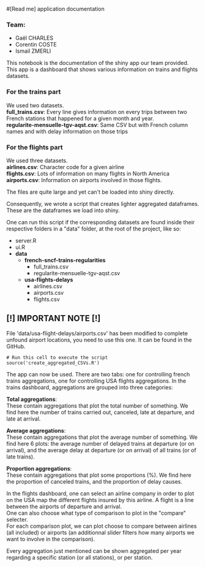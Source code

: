 #[Read me] application documentation

### Team:
- Gaël CHARLES
- Corentin COSTE
- Ismail ZMERLI

This notebook is the documentation of the shiny app our team provided.  
This app is a dashboard that shows various information on trains and flights datasets.

### For the trains part
We used two datasets.  
**full_trains.csv**: Every line gives information on every trips between two French stations that happened for a given month and year.  
**regularite-mensuelle-tgv-aqst.csv**: Same CSV but with French column names and with delay information on those trips  
  
### For the flights part
We used three datasets.  
**airlines.csv**: Character code for a given airline  
**flights.csv**: Lots of information on many flights in North America  
**airports.csv**: Information on airports involved in those flights.  

The files are quite large and yet can't be loaded into shiny directly.  

Consequently, we wrote a script that creates lighter aggregated dataframes. These are the dataframes we load into shiny.  
  
One can run this script if the corresponding datasets are found inside their respective folders in a "data" folder, at the root of the project, like so:

- server.R
- ui.R
- **data**
    - **french-sncf-trains-regularities**
        - full_trains.csv
        - regularite-mensuelle-tgv-aqst.csv
    - **usa-flights-delays**
        - airlines.csv
        - airports.csv
        - flights.csv
        
## [!] IMPORTANT NOTE [!]
File 'data/usa-flight-delays/airports.csv' has been modified to complete unfound airport locations, you need to use this one. It can be found in the GitHub.

```{r, echo=TRUE}
# Run this cell to execute the script
source('create_aggregated_CSVs.R')
```

The app can now be used.
There are two tabs: one for controlling french trains aggregations, one for controlling USA flights aggregations.
In the trains dashboard, aggregations are grouped into three categories:
  
**Total aggregations**:  
These contain aggregations that plot the total number of something. We find here the number of trains carried out, canceled, late at departure, and late at arrival.
  
**Average aggregations**:  
These contain aggregations that plot the average number of something. We find here 6 plots: the average number of delayed trains at departure (or on arrival), and the average delay at departure (or on arrival) of all trains (or of late trains).
  
**Proportion aggregations**:  
These contain aggregations that plot some proportions (%). We find here the proportion of canceled trains, and the proportion of delay causes.

In the flights dashboard, one can select an airline company in order to plot on the USA map the different flights insured by this airline. A flight is a line between the airports of departure and arrival.  
One can also choose what type of comparison to plot in the "compare" selecter.  
For each comparison plot, we can plot choose to compare between airlines (all included) or airports (an additionnal slider filters how many airports we want to involve in the comparison).


Every aggregation just mentioned can be shown aggregated per year regarding a specific station (or all stations), or per station.
